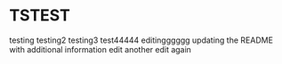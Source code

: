 # TSTEST
testing
testing2
testing3
test44444
editingggggg
updating the README with additional information
edit
another edit
again
